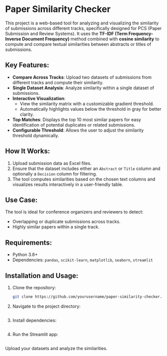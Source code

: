 # Paper Similarity Checker

This project is a web-based tool for analyzing and visualizing the similarity of submissions across different tracks, specifically designed for PCS (Paper Submission and Review Systems). It uses the **TF-IDF (Term Frequency-Inverse Document Frequency)** method combined with **cosine similarity** to compute and compare textual similarities between abstracts or titles of submissions.

## Key Features:
- **Compare Across Tracks**: Upload two datasets of submissions from different tracks and compute their similarity.
- **Single Dataset Analysis**: Analyze similarity within a single dataset of submissions.
- **Interactive Visualization**: 
  - View the similarity matrix with a customizable gradient threshold.
  - Automatically highlights values below the threshold in gray for better clarity.
- **Top Matches**: Displays the top 10 most similar papers for easy identification of potential duplicates or related submissions.
- **Configurable Threshold**: Allows the user to adjust the similarity threshold dynamically.

## How It Works:
1. Upload submission data as Excel files.
2. Ensure that the dataset includes either an `Abstract` or `Title` column and optionally a `Decision` column for filtering.
3. The tool computes similarities based on the chosen text columns and visualizes results interactively in a user-friendly table.

## Use Case:
The tool is ideal for conference organizers and reviewers to detect:
- Overlapping or duplicate submissions across tracks.
- Highly similar papers within a single track.

## Requirements:
- Python 3.8+
- Dependencies: `pandas`, `scikit-learn`, `matplotlib`, `seaborn`, `streamlit`

## Installation and Usage:
1. Clone the repository:
   ```bash
   git clone https://github.com/yourusername/paper-similarity-checker.git
   
2. Navigate to the project directory:
    ``` cd paper-similarity-checker

3. Install dependencies:
    ```pip install -r requirements.txt

4. Run the Streamlit app:
    ``` streamlit run app.py
    
Upload your datasets and analyze the similarities.